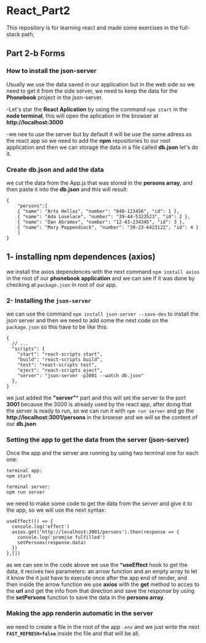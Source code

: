 # React_Part2
This repository is for learning react and made some exercises in the full-stack path,

## Part 2-b Forms
### How to install the json-server
Usually we use the data saved in our application but in the web side so we need to get it from the side server,
we need to keep the data for the **Phonebook** project in the json-server.

-Let's star the **React Aplication** by using the command ```npm start``` in the **node terminal**,
this will open the aplication in the browser at **http://localhost:3000**

-we nee to use the server but by default it will be use the same adress as the react app so 
we need to add the **npm** repositories to our root application and then we can storage the data
in a file called **db.json** let's do it.

### Create db.json and add the data
we cut the data from the App.js that was stored in the **persons array**, and then paste it into 
the **db.json** and this will result:
```
{
    "persons":[
    { "name": "Arto Hellas", "number": "040-123456", "id": 1 },
    { "name": "Ada Lovelace", "number": "39-44-5323523", "id": 2 },
    { "name": "Dan Abramov", "number": "12-43-234345", "id": 3 },
    { "name": "Mary Poppendieck", "number": "39-23-6423122", "id": 4 }
    ]
}
```
## 1- installing npm dependences (axios)
we install the axios dependences with the next command ```npm install axios``` in the root of our **phonebook application** and we can see if it was done by checking at 
```package.json``` in root of our app.

### 2- Installing the ```json-server```
we can use the command ```npm install json-server --save-dev``` to install the json server and then we need to add some the next code on the ```package.json``` so this have to be like this:
```
{
  // ... 
  "scripts": {
    "start": "react-scripts start",
    "build": "react-scripts build",
    "test": "react-scripts test",
    "eject": "react-scripts eject",
    "server": "json-server -p3001 --watch db.json"
  },
}
```
we just added the **"server"*** part and this will set the server to the port **3001** because the 3000 is already used by the react app, after doing that the server is ready to run, so we can run it with ```npm run server``` and go the **http://localhost:3001/persons** in the browser and we will se the content of our **db.json**

### Setting the app to get the data from the server (json-server)
Once the app and the server are running by using two terminal one for each one:
```
terminal app:
npm start

terminal server:
npm run server
```
we need to make some code to get the data from the server and give it to the app, so we will use the next syntax:
```
useEffect(() => {
  console.log('effect')
  axios.get('http://localhost:3001/persons').then(response => {
    console.log('promise fulfilled')
    setPersons(response.data)
  })
},[])
```
as we can see in the code above we use the ***useEffect** hook to get the data, it recives two parameters: an arrow function and an empty array to let it know the it just have to execute once after the app end of render, and then inside the arrow function we use **axios** with the **get** method to acces to the **url** and get the info from that direction and save the response by using the **setPersons** function to save the data in the **persons array**.


### Making the app renderin automatic in the server
we need to create a file in the root of the app ```.env``` and we just write the next **```FAST_REFRESH=false```** inside the file and that will be all.


